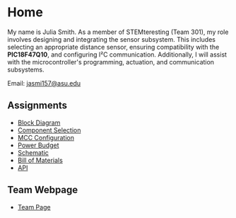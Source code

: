 # Home
My name is Julia Smith. As a member of STEMteresting (Team 301), my role involves designing and integrating the sensor subsystem. This includes selecting an appropriate distance sensor, ensuring compatibility with the **PIC18F47Q10**, and configuring I²C communication. Additionally, I will assist with the microcontroller's programming, actuation, and communication subsystems. <br>

Email: jasmi157@asu.edu <br>

<h2>Assignments</h2>
<ul>
    <li><a href="https://juliasmith141414.github.io/blockdiagram/">Block Diagram</a></li>
    <li><a href="https://juliasmith141414.github.io/componentselection/">Component Selection</a></li>
    <li><a href="https://juliasmith141414.github.io/componentselection/">MCC Configuration</a></li>
    <li><a href="https://juliasmith141414.github.io/powerbudget/">Power Budget</a></li>
    <li><a href="https://juliasmith141414.github.io/schematic/">Schematic</a></li>
    <li><a href="https://juliasmith141414.github.io/billofmaterials/">Bill of Materials</a></li>
    <li><a href="https://juliasmith141414.github.io/api/">API</a></li>
</ul>

<h2>Team Webpage</h2>
<ul>
    <li><a href="https://egr314-2025-s-301.github.io/main-page/">Team Page</a></li>
</ul>
